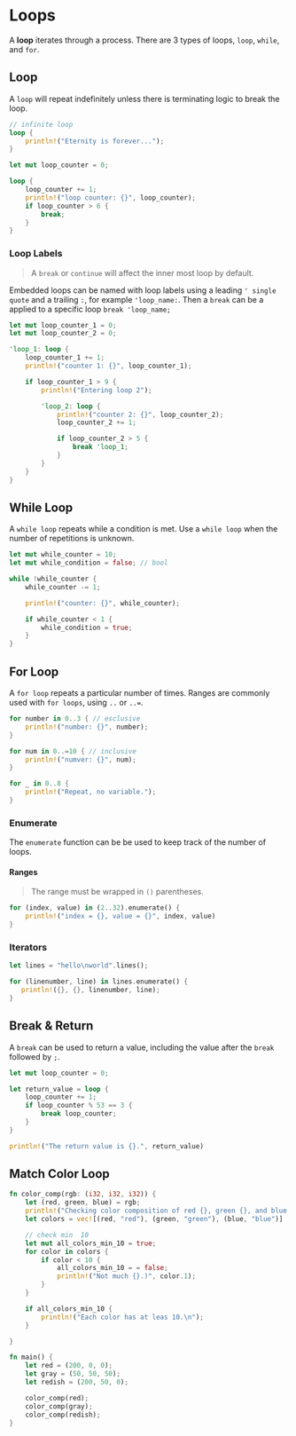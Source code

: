 # Loops

A **loop** iterates through a process. There are 3 types of loops, `loop`, `while`, and `for`.

## Loop

A `loop` will repeat indefinitely unless there is terminating logic to break the loop. 

```rust
// infinite loop
loop {
    println!("Eternity is forever...");
}

let mut loop_counter = 0;

loop {
    loop_counter += 1;
    println!("loop counter: {}", loop_counter);
    if loop_counter > 6 {
        break;
    }
}
```

### Loop Labels

> A `break` or `continue` will affect the inner most loop by default.

Embedded loops can be named with loop labels using a leading `' single quote` and a trailing `:`, for example `'loop_name:`. Then a `break` can be a applied to a specific loop `break 'loop_name;` 


```rust
let mut loop_counter_1 = 0;
let mut loop_counter_2 = 0;

'loop_1: loop {
    loop_counter_1 += 1;
    println!("counter 1: {}", loop_counter_1);

    if loop_counter_1 > 9 {
        println!("Entering loop 2");

        'loop_2: loop {
            println!("counter 2: {}", loop_counter_2);
            loop_counter_2 += 1;

            if loop_counter_2 > 5 {
                break 'loop_1;
            }
        }
    }
}
```

## While Loop

A `while loop` repeats while a condition is met. Use a `while loop` when the number of repetitions is unknown. 

```rust
let mut while_counter = 10;
let mut while_condition = false; // bool

while !while_counter {
    while_counter -= 1;

    println!("counter: {}", while_counter);

    if while_counter < 1 {
        while_condition = true;
    }
}
```

## For Loop

A `for loop` repeats a particular number of times. Ranges are commonly used with `for loops`, using `..` or `..=`.  

```rust
for number in 0..3 { // esclusive
    println!("number: {}", number);
}

for num in 0..=10 { // inclusive
    println!("numver: {}", num);
}

for _ in 0..8 {
    println!("Repeat, no variable.");
}
```

### Enumerate 

The `enumerate` function can be be used to keep track of the number of loops. 

#### Ranges

> The range must be wrapped in `()` parentheses.

```rust
for (index, value) in (2..32).enumerate() {
    println!("index = {}, value = {}", index, value)
}
```

### Iterators

```rust
let lines = "hello\nworld".lines();

for (linenumber, line) in lines.enumerate() {
   println!({}, {}, linenumber, line);
}
```

## Break & Return 
 
A `break` can be used to return a value, including the value after the `break` followed by `;`.

```rust
let mut loop_counter = 0;

let return_value = loop {
    loop_counter += 1;
    if loop_counter % 53 == 3 {
        break loop_counter;
    }
}

println!("The return value is {}.", return_value)
```

## Match Color Loop

```rust
fn color_comp(rgb: (i32, i32, i32)) {
    let (red, green, blue) = rgb;
    println!("Checking color composition of red {}, green {}, and blue {}.", red, blue, green);
    let colors = vec![(red, "red"), (green, "green"), (blue, "blue")]

    // check min  10
    let mut all_colors_min_10 = true;
    for color in colors {
        if color < 10 {
            all_colors_min_10 = = false;
            println!("Not much {}.)", color.1);
        }
    } 

    if all_colors_min_10 {
        println!("Each color has at leas 10.\n");
    }

}

fn main() {
    let red = (200, 0, 0);
    let gray = (50, 50, 50);
    let redish = (200, 50, 0);

    color_comp(red);
    color_comp(gray);
    color_comp(redish);
}
```
